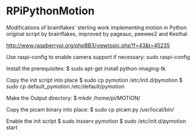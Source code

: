 RPiPythonMotion
===============

Modifications of brainflakes' sterling work implementing motion in Python
original script by brainflakes, improved by pageauc, peewee2 and Kesthal

http://www.raspberrypi.org/phpBB3/viewtopic.php?f=43&t=45235

Use raspi-config to enable camera support if necessary:
     sudo raspi-config

Install the prerequisites:
    $ sudo apt-get install python-imaging-tk

Copy the init script into place
    $ sudo cp pymotion /etc/init.d/pymotion
    $ sudo cp default_pymotion /etc/default/pymotion

Make the Output directory:
    $ mkdir /home/pi/MOTION/

Copy the picam binary into place:
    $ sudo cp picam.py /usr/local/bin/

Enable the init script
    $ sudo insserv pymotion
    $ sudo /etc/init.d/pymotion start
